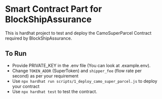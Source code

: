 # Smart Contract Part for BlockShipAssurance
This is hardhat project to test and deploy the CamoSuperParcel Contract required by BlockShipAssurance.

## To Run
- Provide PRIVATE_KEY in the .env file (You can look at .example.env).
- Change `TOKEN_ADDR` (SuperToken) and `shipper_fee` (flow rate per second) as per your requirement
- Use `npx hardhat run scripts/1_deploy_camo_super_parcel.js` to deploy your contract 
- Use `npx hardhat test` to test the contract.